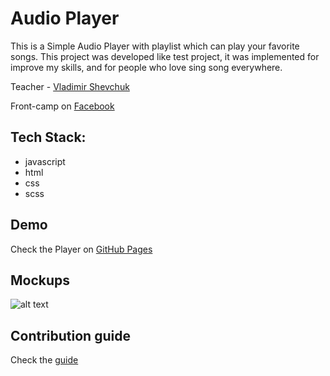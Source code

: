 # Audio Player

This is a Simple Audio Player with playlist which can play your favorite songs. This project was developed like test project, it was implemented for improve my skills, and for people who love sing song everywhere.

Teacher - [Vladimir Shevchuk](https://github.com/dosandk)

Front-camp on [Facebook](https://www.facebook.com/groups/270300106928894/)

## Tech Stack:

* javascript
* html
* css
* scss

## Demo

Check the Player on  [GitHub Pages](https://romanpashnitskyi.github.io/)

## Mockups

![alt text](https://s3.amazonaws.com/assets.mockflow.com/app/wireframepro/company/C1b0d87d06bd149efb70bd03ef90ee1c6/projects/M6b76c048ddbfc102045475d5b96545281539637856452/pages/100993d480a7435ca91d8a4ff3c258a5/image/100993d480a7435ca91d8a4ff3c258a5.png)

## Contribution guide

Check the [guide](https://github.com/romanPashnitskyi/audio-player/blob/master/Contributing.md)
